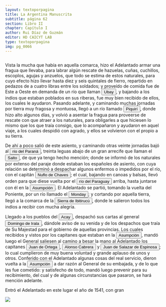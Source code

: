 ```yaml
---
layout: textoporpagina
title: La Argentina Manuscrita
subtitle: página 62
section: Libro II
chapter: Capítulo I
author: Rui Díaz de Guzmán
editor: HD CAICYT LAB
type: textoporpagina
img: pg_0066
---
```

<div class="row">
    <div class="column">
<p>Vista la mucha que había en aquella comarca, hizo el Adelantado armar una fragua que llevaba, para labrar algún rescate de hazuelas, cuñas, cuchillos, escoplos, agujas y anzuelos, que todo se estima de estos naturales, para cuyo efecto hizo llevar hasta diez y seis quintales de fierro, repartido en pedazos de a cuatro libras entre los soldados; y proveído de comida fue de Este a Oeste en demanda de un río que llaman <button class="balloon" data-balloon-pos="up" data-balloon-length="large" data-balloon="Refiere al río Ivaí, afluente del río Paraná. Uno de los ríos principales y caudalos del Guayra, corre un espacio extenso. Denominado Huibaî, que en guaraní, quiere decir: &quot; río de las cañas bravas&quot;, de las que los indios hacen sus flechas, que llaman hui.">Ubay</button>, y bajando a los indios que estaban poblados en sus riberas, fue muy bien recibido de ellos, los cuales le ayudaron. Pasando adelante, y caminando muchas jornadas por tierra muy fragosa y montuosa, llegó a un río llamado <button class="balloon" data-balloon-pos="up" data-balloon-length="large" data-balloon="Río Piquiri es un río brasileño que discurre por el estado de Paraná. Es uno de los principales afluentes del río Paraná en territorio brasileño, desembocando en el punto donde se hallaba la Ciudad Real (antigua capital del Guayra). Los españoles descubrieron y trabajaron minas de fierro cerca de este río. Su nombre, que es Piquirí, y no Pequirí, se compone de piqui, pececillos, e î, río: &quot;río que abunda de pescado chico&quot;.">Piquirí</button>, donde hizo alto algunos días, y volvió a asentar la fragua para proveerse de rescate con que atraer a los naturales, para obligarles a que hiciesen lo mismo que los que traía consigo, que lo acompañaron y ayudaron en aquel viaje, a los cuales despidió con agrado, y ellos se volvieron con el propio a su tierra.</p> <p>De ahí a poco salió de este asiento, y caminando otras veinte jornadas bajó al <a href="https://recogito.pelagios.org/document/wzqxhk0h3vpikm/part/1/edit#764d1604-18e0-48d8-b862-d09d44054539" target="_blank"><button class="balloon" data-balloon-pos="up" data-balloon-length="large" data-balloon="Refiere al río Paraná.">río del Paraná</button></a>, treinta leguas abajo de un gran arrecife que llaman el <button class="balloon" data-balloon-pos="up" data-balloon-length="large" data-balloon="Refiera a la desembocadura del Río Arrecifes">Salto</button>, de que ya tengo hecho mención; donde se informó de los naturales por extenso del paraje donde estaban los españoles de asiento, con cuya relación se determinó a despachar algunos enfermos o impedidos por el río, con el capitán <button class="balloon" data-balloon-pos="up" data-balloon-length="large" data-balloon="Ñuflo de Chaves o Nufrio de Chávez (Extremadura, 1518 - Mitimi, laguna de los Xarayes, 03/10/1568). Explorador y conquistador español. Conocido por sus exploraciones del actual territorio del Paraguay y Bolivia. Fundador de Santa Cruz de la Sierra en 1561. Continuador de la política colonizadora de Martínez de Irala. Fue el primer hombre que atravesó el continente, partiendo del Atlántico al Pacífico, para lograr la conquista del centro de América meridional.">Nuflo de Chaves</button>; el cual, bajando en canoas y balsas, llevó orden para que diese vuelta por el <button class="balloon" data-balloon-pos="up" data-balloon-length="large" data-balloon="Refiere al río Paraguay">río del Paraguay</button> arriba, hasta juntarse con él en la <a href="https://recogito.pelagios.org/document/wzqxhk0h3vpikm/part/1/edit#7be8c199-c037-4a0a-877a-7b5937f3617c" target="_blank"><button class="balloon" data-balloon-pos="up" data-balloon-length="large" data-balloon="Refiere a Asunción del Paraguay.">Asumpción</button></a>. El Adelantado se partió, tomando la vuelta del Poniente, por un río llamado el <button class="balloon" data-balloon-pos="up" data-balloon-length="large" data-balloon="Río del Paraguay. Sale de los bosques de Taruma, cerca del castillo de San Joaquín, y desemboca en el Paraná por la margen occidental, casi enfrente del Iguazú. La ortografía y etimología de este nombre son las mismas en que el artículo anterior: mundá, ladrón, e î, río: &quot;el río de los ladrones&quot;.">Monday</button>; y cortando por aquella tierra, llegó a la comarca de la <button class="balloon" data-balloon-pos="up" data-balloon-length="large" data-balloon="Cercanías de San Miguel, ciudad del Paraguay a 178 km de Asunción. La palabra ibitirucú, sierra o cordillera, que se compone de ibitú, viento; ru estar, y cu detener: ibiturucú, &quot;lo que está deteniendo el viento&quot;.">Sierra de Ibitirucú</button>, donde le salieron todos los indios a recibir con mucha alegría.</p> <p>Llegado a los pueblos del <button class="balloon" data-balloon-pos="up" data-balloon-length="large" data-balloon="Pueblo de Paraguay, Acahay">Acay</button>, despachó sus cartas al general <button class="balloon" data-balloon-pos="up" data-balloon-length="large" data-balloon=" Castilla, 1509 - Asunción del Paraguay, 03/10/1556. Conquistador y colonizador español. Ocupó tres veces el cargo de gobernador interino del Río de la Plata y del Paraguay, en los períodos de 1539 a 1542, de 1544 hasta 1548 y por último desde 1549. Carlos V lo nombró como titular en el cargo en 1555, lo sería hasta su fallecimiento.">Domingo de Irala</button>, dándole aviso de su venida y de los despachos que traía de Su Majestad para el gobierno de aquellas provincias. Los cuales recibidos y vistos por los capitanes que estaban en la <a href="https://recogito.pelagios.org/document/wzqxhk0h3vpikm/part/1/edit#893d64fc-e917-486b-8bb0-bec18b29b61e" target="_blank"><button class="balloon" data-balloon-pos="up" data-balloon-length="large" data-balloon="Refiere a Asunción del Paraguay.">Asumpción</button></a>, mandó luego el General saliesen al camino a besar la mano al Adelantado los capitanes <button class="balloon" data-balloon-pos="up" data-balloon-length="large" data-balloon="Juan de Ortega (Medina de Pomar de Burgos, 1510 - Asunción del Paraguay, 1575). Militar, colonizador y burócrata colonial español. Llegó a Buenos Aires con Pedro de Mendoza. Fue nombrado teniente de gobernador general de Asunción desde 1556, bajo la gestión de Gonzalo de Mendoza como gobernador interino del Río de la Plata y del Paraguay, y continuó en el puesto durante la gestión de Francisco Ortiz de Vergara, hasta mediados de 1569. Falleció en un levantamiento de indígenas en 1575 en Asunción.">Juan de Ortega</button>, <button class="balloon" data-balloon-pos="up" data-balloon-length="large" data-balloon="O Alonso de Cabrera, (Granada, s.XVI – España, 1556). Veedor de la expedición que acudió en 1539 al Río de la Plata, para socorrer a los hombres de Mendoza. Litigó con Francisco Ruiz Galán y apoyó a Martínez Irala como nuevo gobernador, fundamental para realizar la despoblación de Buenos Aires en 1541 y, enfrentar a Álvar Núñez Cabeza de Vaca. Cabrera volvió a España, con argumentos judiciales que justificaron su derrocamiento, y para representar a los primeros conquistadores del Río de la Plata en los tribunales regios.">Alonso Cabrera</button> y <button class="balloon" data-balloon-pos="up" data-balloon-length="large" data-balloon="Salazar de Espinosa, Juan sale de Asumpcion a recibir a Cabeza de Vaca vuelve. Sale en busca de minas. Entra en una conspiración contra de Vaca. Manda la armada de Diego de Sanabria. Hallábase en Portugal al servicio del Duque de Braganza obtiene licencia para pasar a América. Llega a la costa del Brasil toca a Catalina tiene una altercación con el piloto mayor de su escuadra es de su cargo.">Juan de Salazar de Espinosa</button>; lo cual cumplieron de muy buena voluntad y grande aplauso de unos y otros. Conferido con el Adelantado algunas cosas del real servicio, dieron vuelta a la <a href="https://recogito.pelagios.org/document/wzqxhk0h3vpikm/part/1/edit#3da188b9-cacf-4d5f-89bd-9950c840e0ae" target="_blank"><button class="balloon" data-balloon-pos="up" data-balloon-length="large" data-balloon="Refiere a Asunción del Paraguay.">Asumpción</button></a> a dar razón al General de su embajada, y de lo que les fue cometido: y satisfecho de todo, mandó luego prevenir para su recibimiento, del cual y de algunas circunstancias que pasaron, se hará mención adelante.</p> <p>Entró el Adelantado en este lugar el año de 1541, con gran</p></div>

<div class="column">
<a href="{{site.baseurl}}/assets/img/argentina_manuscrita/{{page.img}}.jpg"><img src="{{site.baseurl}}/assets/img/argentina_manuscrita/{{page.img}}.jpg"></a>
</div>
</div>